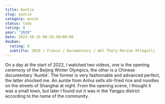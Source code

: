 ```yaml
---
title: Auntie
slug: auntie
category: movie
status: todo
rating: 0
year: "2020"
date: 2023-10-16 00:56:58+08:00
douban:
  rating: 0
  subtitle: 2020 / France / Documentary / Aël Théry Marine Ottogalli
---
```


On a day at the start of 2022, I watched two videos, one is the opening ceremony of the Beijing Winter Olympics, the other is a Chinese documentary 'Auntie'. The former is very fashionable and advanced perfect, the latter shocked me. An auntie from Anhui sells stir-fried rice and noodles on the streets of Shanghai at night. From the opening scene, I thought it was a small town, but later I found out it was in the Yangpu district according to the name of the community.
